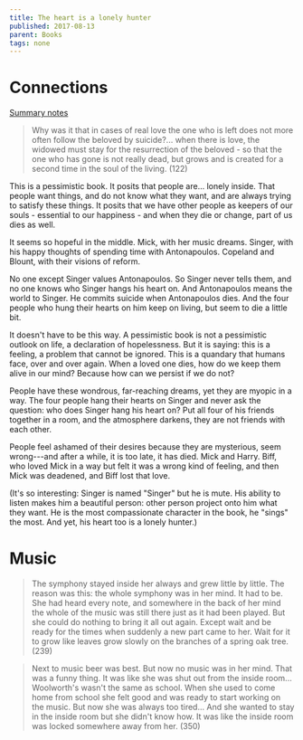 ```yaml
---
title: The heart is a lonely hunter
published: 2017-08-13
parent: Books
tags: none
---
```


# Connections

[Summary notes](https://workflowy.com/s/4qkO9xWz4M#/420df0d7e81a)

> Why was it that in cases of real love the one who is left does not more often follow the beloved by suicide?... when there is love, the widowed must stay for the resurrection of the beloved - so that the one who has gone is not really dead, but grows and is created for a second time in the soul of the living. (122)

This is a pessimistic book. It posits that people are... lonely inside. That people want things, and do not know what they want, and are always trying to satisfy these things. It posits that we have other people as keepers of our souls - essential to our happiness - and when they die or change, part of us dies as well. 

It seems so hopeful in the middle. Mick, with her music dreams. Singer, with his happy thoughts of spending time with Antonapoulos. Copeland and Blount, with their visions of reform.

No one except Singer values Antonapoulos. So Singer never tells them, and no one knows who Singer hangs his heart on. And Antonapoulos means the world to Singer. He commits suicide when Antonapoulos dies. And the four people who hung their hearts on him keep on living, but seem to die a little bit.

It doesn't have to be this way. A pessimistic book is not a pessimistic outlook on life, a declaration of hopelessness. But it is saying: this is a feeling, a problem that cannot be ignored. This is a quandary that humans face, over and over again. When a loved one dies, how do we keep them alive in our mind? Because how can we persist if we do not? 

People have these wondrous, far-reaching dreams, yet they are myopic in a way. The four people hang their hearts on Singer and never ask the question: who does Singer hang his heart on? Put all four of his friends together in a room, and the atmosphere darkens, they are not friends with each other. 

People feel ashamed of their desires because they are mysterious, seem wrong---and after a while, it is too late, it has died. Mick and Harry. Biff, who loved Mick in a way but felt it was a wrong kind of feeling, and then Mick was deadened, and Biff lost that love.

(It's so interesting: Singer is named "Singer" but he is mute. His ability to listen makes him a beautiful person: other person project onto him what they want. He is the most compassionate character in the book, he "sings" the most. And yet, his heart too is a lonely hunter.) 

# Music


> The symphony stayed inside her always and grew little by little. The reason was this: the whole symphony was in her mind. It had to be. She had heard every note, and somewhere in the back of her mind the whole of the music was still there just as it had been played. But she could do nothing to bring it all out again. Except wait and be ready for the times when suddenly a new part came to her. Wait for it to grow like leaves grow slowly on the branches of a spring oak tree. (239)

> Next to music beer was best. But now no music was in her mind. That was a funny thing. It was like she was shut out from the inside room... Woolworth's wasn't the same as school. When she used to come home from school she felt good and was ready to start working on the music. But now she was always too tired... And she wanted to stay in the inside room but she didn't know how. It was like the inside room was locked somewhere away from her. (350)

